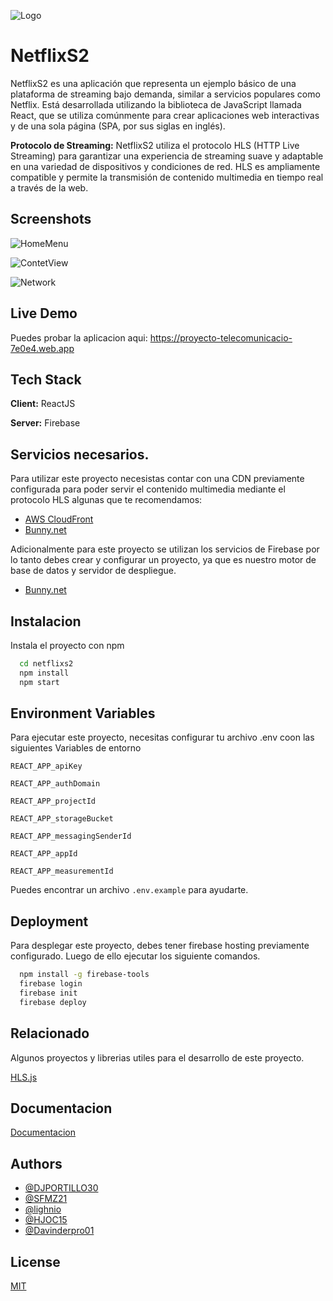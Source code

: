 
![Logo](https://drive.google.com/uc?export=download&id=12zBhO-hc_vPfFuycQH5RJDVilOG_A3gM)


# NetflixS2

NetflixS2 es una aplicación que representa un ejemplo básico de una plataforma de streaming bajo demanda, similar a servicios populares como Netflix. Está desarrollada utilizando la biblioteca de JavaScript llamada React, que se utiliza comúnmente para crear aplicaciones web interactivas y de una sola página (SPA, por sus siglas en inglés).

**Protocolo de Streaming:** NetflixS2 utiliza el protocolo HLS (HTTP Live Streaming) para garantizar una experiencia de streaming suave y adaptable en una variedad de dispositivos y condiciones de red. HLS es ampliamente compatible y permite la transmisión de contenido multimedia en tiempo real a través de la web.




## Screenshots

![HomeMenu](https://drive.google.com/uc?export=download&id=10YmqWkYF6wJq1GXUsO_gPSwU5Y9Qx9na)

![ContetView](https://drive.google.com/uc?export=download&id=1a2JXSiVJU7s2vwVZBQS6zM91KRQdZq_G)

![Network](https://drive.google.com/uc?export=download&id=1zxaadJCUvg_VNCKKONYf5f7ZIho_sPw4)


## Live Demo

Puedes probar la aplicacion aqui: 
https://proyecto-telecomunicacio-7e0e4.web.app

## Tech Stack

**Client:** ReactJS

**Server:** Firebase


## Servicios necesarios.

Para utilizar este proyecto necesistas contar con una CDN previamente configurada para poder servir el contenido multimedia mediante el protocolo HLS algunas que te recomendamos:

 - [AWS CloudFront](https://docs.aws.amazon.com/es_es/AmazonCloudFront/latest/DeveloperGuide/Introduction.html)
 - [Bunny.net](https://bunny.net/)

 Adicionalmente para este proyecto se utilizan los servicios de Firebase por lo tanto debes crear y configurar un proyecto, ya que   es nuestro motor de base de datos y servidor de despliegue.

 - [Bunny.net](https://firebase.google.com/?hl=es-419)


## Instalacion

Instala el proyecto con npm

```bash
  cd netflixs2
  npm install
  npm start
```
    
## Environment Variables

Para ejecutar este proyecto, necesitas configurar tu  archivo .env coon las siguientes Variables de entorno 


  `REACT_APP_apiKey` 

  `REACT_APP_authDomain`

  `REACT_APP_projectId` 

  `REACT_APP_storageBucket` 

  `REACT_APP_messagingSenderId`

  `REACT_APP_appId`

  `REACT_APP_measurementId` 

Puedes encontrar un archivo `.env.example` para ayudarte.



## Deployment

Para desplegar este proyecto, debes tener firebase hosting previamente configurado. Luego de ello ejecutar los siguiente comandos.

```bash
  npm install -g firebase-tools
  firebase login
  firebase init
  firebase deploy
```


## Relacionado

Algunos proyectos y librerias utiles para el desarrollo de este proyecto.

[HLS.js](https://github.com/video-dev/hls.js)


## Documentacion

[Documentacion](https://linktodocumentation)


## Authors

- [@DJPORTILLO30](https://github.com/DJPORTILLO30)
- [@SFMZ21](https://github.com/SFMZ21)
- [@lighnio](https://github.com/lighnio)
- [@HJOC15](https://github.com/HJOC15)
- [@Davinderpro01](https://github.com/Davinderpro01)


## License

[MIT](https://github.com/DJPORTILLO30/netflixs2/blob/master/LICENSE)


